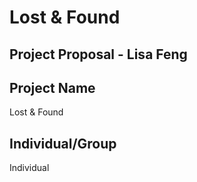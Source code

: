 # Lost & Found

## Project Proposal - Lisa Feng

## Project Name

Lost & Found

## Individual/Group

Individual
